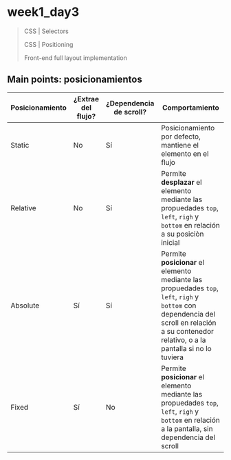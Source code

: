 # week1_day3

> CSS | Selectors
>
> CSS | Positioning
>
> Front-end full layout implementation


## Main points: posicionamientos

| Posicionamiento | ¿Extrae del flujo? | ¿Dependencia de scroll? | Comportamiento |
| ------------- | ------------- | ------------- | ------------- |
| Static | No | Sí | Posicionamiento por defecto, mantiene el elemento en el flujo |
| Relative | No | Sí | Permite **desplazar** el elemento mediante las propuedades `top`, `left`, `righ` y `bottom` en relación a su posiciòn inicial |
| Absolute | Sí | Sí | Permite **posicionar** el elemento mediante las propuedades `top`, `left`, `righ` y `bottom` con dependencia del scroll en relación a su contenedor relativo, o a la pantalla si no lo tuviera |
| Fixed | Sí | No | Permite **posicionar** el elemento mediante las propuedades `top`, `left`, `righ` y `bottom` en relación a la pantalla, sin dependencia del scroll |
